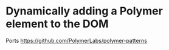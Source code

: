 # Dynamically adding a Polymer element to the DOM

Ports https://github.com/PolymerLabs/polymer-patterns